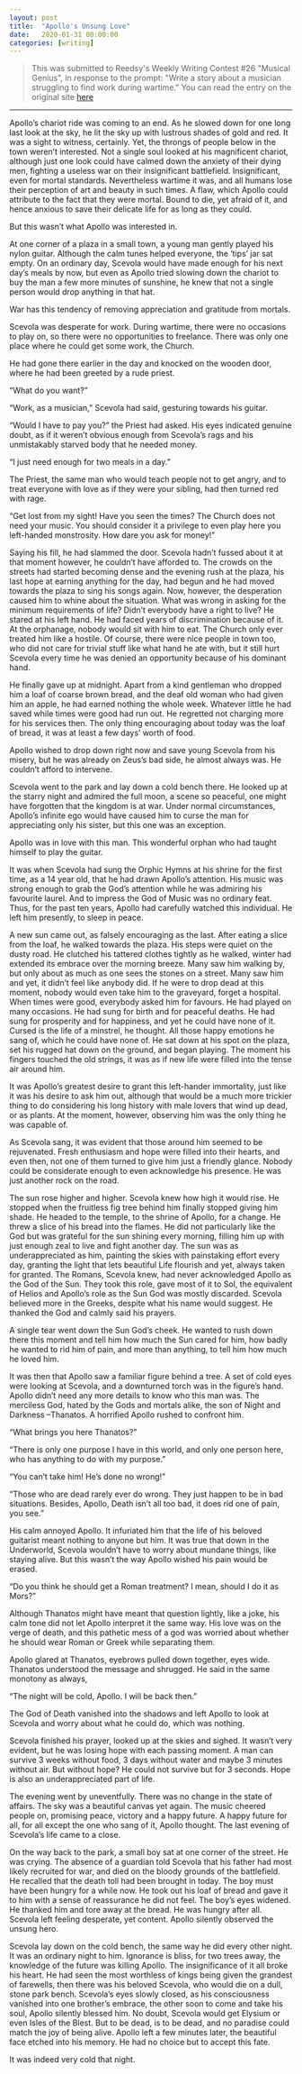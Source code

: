 ```yaml
---
layout: post
title:  "Apollo's Unsung Love"
date:   2020-01-31 00:00:00
categories: [writing]
---
```


> This was submitted to Reedsy's Weekly Writing Contest #26 "Musical Genius", in response to the prompt: "Write a story about a musician struggling to find work during wartime."
> You can read the entry on the original site [here](https://blog.reedsy.com/short-story/zxs655/)

***
Apollo’s chariot ride was coming to an end. As he slowed down for one long last look at the sky, he lit the sky up with lustrous shades of gold and red. It was a sight to witness, certainly. Yet, the throngs of people below in the town weren’t interested. Not a single soul looked at his magnificent chariot, although just one look could have calmed down the anxiety of their dying men, fighting a useless war on their insignificant battlefield. Insignificant, even for mortal standards. Nevertheless wartime it was, and all humans lose their perception of art and beauty in such times. A flaw, which Apollo could attribute to the fact that they were mortal. Bound to die, yet afraid of it, and hence anxious to save their delicate life for as long as they could.

But this wasn’t what Apollo was interested in.

At one corner of a plaza in a small town, a young man gently played his nylon guitar. Although the calm tunes helped everyone, the ‘tips’ jar sat empty. On an ordinary day, Scevola would have made enough for his next day’s meals by now, but even as Apollo tried slowing down the chariot to buy the man a few more minutes of sunshine, he knew that not a single person would drop anything in that hat.

War has this tendency of removing appreciation and gratitude from mortals.

Scevola was desperate for work. During wartime, there were no occasions to play on, so there were no opportunities to freelance. There was only one place where he could get some work, the Church.

He had gone there earlier in the day and knocked on the wooden door, where he had been greeted by a rude priest.

“What do you want?”

“Work, as a musician,” Scevola had said, gesturing towards his guitar.

“Would I have to pay you?” the Priest had asked. His eyes indicated genuine doubt, as if it weren’t obvious enough from Scevola’s rags and his unmistakably starved body that he needed money.

“I just need enough for two meals in a day.”

The Priest, the same man who would teach people not to get angry, and to treat everyone with love as if they were your sibling, had then turned red with rage.

“Get lost from my sight! Have you seen the times? The Church does not need your music. You should consider it a privilege to even play here you left-handed monstrosity. How dare you ask for money!”

Saying his fill, he had slammed the door. Scevola hadn’t fussed about it at that moment however, he couldn’t have afforded to. The crowds on the streets had started becoming dense and the evening rush at the plaza, his last hope at earning anything for the day, had begun and he had moved towards the plaza to sing his songs again. Now, however, the desperation caused him to whine about the situation. What was wrong in asking for the minimum requirements of life? Didn’t everybody have a right to live? He stared at his left hand. He had faced years of discrimination because of it. At the orphanage, nobody would sit with him to eat. The Church only ever treated him like a hostile. Of course, there were nice people in town too, who did not care for trivial stuff like what hand he ate with, but it still hurt Scevola every time he was denied an opportunity because of his dominant hand.

He finally gave up at midnight. Apart from a kind gentleman who dropped him a loaf of coarse brown bread, and the deaf old woman who had given him an apple, he had earned nothing the whole week. Whatever little he had saved while times were good had run out. He regretted not charging more for his services then. The only thing encouraging about today was the loaf of bread, it was at least a few days’ worth of food.

Apollo wished to drop down right now and save young Scevola from his misery, but he was already on Zeus’s bad side, he almost always was. He couldn’t afford to intervene.

Scevola went to the park and lay down a cold bench there. He looked up at the starry night and admired the full moon, a scene so peaceful, one might have forgotten that the kingdom is at war. Under normal circumstances, Apollo’s infinite ego would have caused him to curse the man for appreciating only his sister, but this one was an exception.

Apollo was in love with this man. This wonderful orphan who had taught himself to play the guitar.

It was when Scevola had sung the Orphic Hymns at his shrine for the first time, as a 14 year old, that he had drawn Apollo’s attention. His music was strong enough to grab the God’s attention while he was admiring his favourite laurel. And to impress the God of Music was no ordinary feat. Thus, for the past ten years, Apollo had carefully watched this individual. He left him presently, to sleep in peace.

A new sun came out, as falsely encouraging as the last. After eating a slice from the loaf, he walked towards the plaza. His steps were quiet on the dusty road. He clutched his tattered clothes tightly as he walked, winter had extended its embrace over the morning breeze. Many saw him walking by, but only about as much as one sees the stones on a street. Many saw him and yet, it didn’t feel like anybody did. If he were to drop dead at this moment, nobody would even take him to the graveyard, forget a hospital. When times were good, everybody asked him for favours. He had played on many occasions. He had sung for birth and for peaceful deaths. He had sung for prosperity and for happiness, and yet he could have none of it. Cursed is the life of a minstrel, he thought. All those happy emotions he sang of, which he could have none of. He sat down at his spot on the plaza, set his rugged hat down on the ground, and began playing. The moment his fingers touched the old strings, it was as if new life were filled into the tense air around him.

It was Apollo’s greatest desire to grant this left-hander immortality, just like it was his desire to ask him out, although that would be a much more trickier thing to do considering his long history with male lovers that wind up dead, or as plants. At the moment, however, observing him was the only thing he was capable of.

 As Scevola sang, it was evident that those around him seemed to be rejuvenated. Fresh enthusiasm and hope were filled into their hearts, and even then, not one of them turned to give him just a friendly glance. Nobody could be considerate enough to even acknowledge his presence. He was just another rock on the road.

The sun rose higher and higher. Scevola knew how high it would rise. He stopped when the fruitless fig tree behind him finally stopped giving him shade. He headed to the temple, to the shrine of Apollo, for a change. He threw a slice of his bread into the flames. He did not particularly like the God but was grateful for the sun shining every morning, filling him up with just enough zeal to live and fight another day. The sun was as underappreciated as him, painting the skies with painstaking effort every day, granting the light that lets beautiful Life flourish and yet, always taken for granted. The Romans, Scevola knew, had never acknowledged Apollo as the God of the Sun. They took this role, gave most of it to Sol, the equivalent of Helios and Apollo’s role as the Sun God was mostly discarded. Scevola believed more in the Greeks, despite what his name would suggest. He thanked the God and calmly said his prayers.

A single tear went down the Sun God’s cheek. He wanted to rush down there this moment and tell him how much the Sun cared for him, how badly he wanted to rid him of pain, and more than anything, to tell him how much he loved him. 

It was then that Apollo saw a familiar figure behind a tree. A set of cold eyes were looking at Scevola, and a downturned torch was in the figure’s hand. Apollo didn’t need any more details to know who this man was. The merciless God, hated by the Gods and mortals alike, the son of Night and Darkness –Thanatos. A horrified Apollo rushed to confront him.

“What brings you here Thanatos?”

“There is only one purpose I have in this world, and only one person here, who has anything to do with my purpose.”

“You can’t take him! He’s done no wrong!”

“Those who are dead rarely ever do wrong. They just happen to be in bad situations. Besides, Apollo, Death isn’t all too bad, it does rid one of pain, you see.”

His calm annoyed Apollo. It infuriated him that the life of his beloved guitarist meant nothing to anyone but him. It was true that down in the Underworld, Scevola wouldn’t have to worry about mundane things, like staying alive. But this wasn’t the way Apollo wished his pain would be erased.

“Do you think he should get a Roman treatment? I mean, should I do it as Mors?”

Although Thanatos might have meant that question lightly, like a joke, his calm tone did not let Apollo interpret it the same way. His love was on the verge of death, and this pathetic mess of a god was worried about whether he should wear Roman or Greek while separating them.

Apollo glared at Thanatos, eyebrows pulled down together, eyes wide. Thanatos understood the message and shrugged. He said in the same monotony as always,

“The night will be cold, Apollo. I will be back then.”

The God of Death vanished into the shadows and left Apollo to look at Scevola and worry about what he could do, which was nothing.

Scevola finished his prayer, looked up at the skies and sighed. It wasn’t very evident, but he was losing hope with each passing moment. A man can survive 3 weeks without food, 3 days without water and maybe 3 minutes without air. But without hope? He could not survive but for 3 seconds. Hope is also an underappreciated part of life.

The evening went by uneventfully. There was no change in the state of affairs. The sky was a beautiful canvas yet again. The music cheered people on, promising peace, victory and a happy future. A happy future for all, for all except the one who sang of it, Apollo thought. The last evening of Scevola’s life came to a close.

On the way back to the park, a small boy sat at one corner of the street. He was crying. The absence of a guardian told Scevola that his father had most likely recruited for war, and died on the bloody grounds of the battlefield. He recalled that the death toll had been brought in today. The boy must have been hungry for a while now. He took out his loaf of bread and gave it to him with a sense of reassurance he did not feel. The boy’s eyes widened. He thanked him and tore away at the bread. He was hungry after all. Scevola left feeling desperate, yet content. Apollo silently observed the unsung hero.

Scevola lay down on the cold bench, the same way he did every other night. It was an ordinary night to him. Ignorance is bliss, for two trees away, the knowledge of the future was killing Apollo. The insignificance of it all broke his heart. He had seen the most worthless of kings being given the grandest of farewells, then there was his beloved Scevola, who would die on a dull, stone park bench. Scevola’s eyes slowly closed, as his consciousness vanished into one brother’s embrace, the other soon to come and take his soul, Apollo silently blessed him. No doubt, Scevola would get Elysium or even Isles of the Blest. But to be dead, is to be dead, and no paradise could match the joy of being alive. Apollo left a few minutes later, the beautiful face etched into his memory. He had no choice but to accept this fate.

It was indeed very cold that night.  